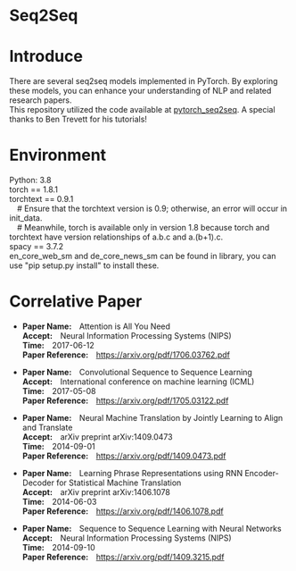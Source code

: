 # Seq2Seq

# Introduce
There are several seq2seq models implemented in PyTorch. By exploring these models, you can enhance your understanding of NLP and related research papers.  
This repository utilized the code available at [pytorch_seq2seq](https://github.com/bentrevett/pytorch-seq2seq). A special thanks to Ben Trevett for his tutorials!


# Environment
Python: 3.8  
torch == 1.8.1  
torchtext == 0.9.1  
&emsp;# Ensure that the torchtext version is 0.9; otherwise, an error will occur in init_data.    
&emsp;# Meanwhile, torch is available only in version 1.8 because torch and torchtext have version relationships of a.b.c and a.(b+1).c.     
spacy == 3.7.2  
en_core_web_sm and de_core_news_sm can be found in library, you can use "pip setup.py install" to install these.  

# Correlative Paper
* **Paper Name:**&emsp;Attention is All You Need  
**Accept:**&emsp;Neural Information Processing Systems (NIPS)   
**Time:**&emsp;2017-06-12  
**Paper Reference:**&emsp;https://arxiv.org/pdf/1706.03762.pdf 

* **Paper Name:**&emsp;Convolutional Sequence to Sequence Learning  
**Accept:**&emsp;International conference on machine learning (ICML)  
**Time:**&emsp;2017-05-08  
**Paper Reference:**&emsp;https://arxiv.org/pdf/1705.03122.pdf  

* **Paper Name:**&emsp;Neural Machine Translation by Jointly Learning to Align and Translate  
**Accept:**&emsp;arXiv preprint arXiv:1409.0473  
**Time:**&emsp;2014-09-01  
**Paper Reference:**&emsp;https://arxiv.org/pdf/1409.0473.pdf  

* **Paper Name:**&emsp;Learning Phrase Representations using RNN Encoder-Decoder for Statistical Machine Translation  
**Accept:**&emsp;arXiv preprint arXiv:1406.1078  
**Time:**&emsp;2014-06-03  
**Paper Reference:**&emsp;https://arxiv.org/pdf/1406.1078.pdf  

* **Paper Name:**&emsp;Sequence to Sequence Learning with Neural Networks  
**Accept:**&emsp;Neural Information Processing Systems (NIPS)  
**Time:**&emsp;2014-09-10  
**Paper Reference:**&emsp;https://arxiv.org/pdf/1409.3215.pdf  
